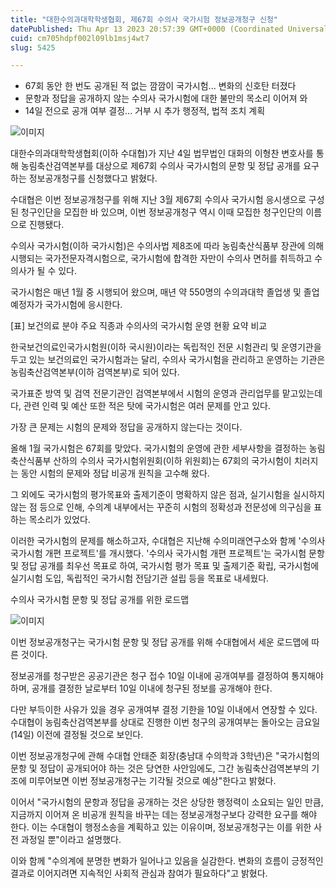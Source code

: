 ```yaml
---
title: "대한수의과대학학생협회, 제67회 수의사 국가시험 정보공개청구 신청"
datePublished: Thu Apr 13 2023 20:57:39 GMT+0000 (Coordinated Universal Time)
cuid: cm705hdpf002l09lb1msj4wt7
slug: 5425

---
```



- 67회 동안 한 번도 공개된 적 없는 깜깜이 국가시험... 변화의 신호탄 터졌다
- 문항과 정답을 공개하지 않는 수의사 국가시험에 대한 불만의 목소리 이어져 와
- 14일 전으로 공개 여부 결정... 거부 시 추가 행정적, 법적 조치 계획

![이미지](https://cdn.hashnode.com/res/hashnode/image/upload/v1739258292737/349020f8-ee46-4474-8996-167e6815a998.png)

대한수의과대학학생협회(이하 수대협)가 지난 4일 법무법인 대화의 이형찬 변호사를 통해 농림축산검역본부를 대상으로 제67회 수의사 국가시험의 문항 및 정답 공개를 요구하는 정보공개청구를 신청했다고 밝혔다.

수대협은 이번 정보공개청구를 위해 지난 3월 제67회 수의사 국가시험 응시생으로 구성된 청구인단을 모집한 바 있으며, 이번 정보공개청구 역시 이때 모집한 청구인단의 이름으로 진행됐다.

수의사 국가시험(이하 국가시험)은 수의사법 제8조에 따라 농림축산식품부 장관에 의해 시행되는 국가전문자격시험으로, 국가시험에 합격한 자만이 수의사 면허를 취득하고 수의사가 될 수 있다.

국가시험은 매년 1월 중 시행되어 왔으며, 매년 약 550명의 수의과대학 졸업생 및 졸업예정자가 국가시험에 응시한다.

[표] 보건의료 분야 주요 직종과 수의사의 국가시험 운영 현황 요약 비교

한국보건의료인국가시험원(이하 국시원)이라는 독립적인 전문 시험관리 및 운영기관을 두고 있는 보건의료인 국가시험과는 달리, 수의사 국가시험을 관리하고 운영하는 기관은 농림축산검역본부(이하 검역본부)로 되어 있다.

국가표준 방역 및 검역 전문기관인 검역본부에서 시험의 운영과 관리업무를 맡고있는데다, 관련 인력 및 예산 또한 적은 탓에 국가시험은 여러 문제를 안고 있다.

가장 큰 문제는 시험의 문제와 정답을 공개하지 않는다는 것이다.

올해 1월 국가시험은 67회를 맞았다. 국가시험의 운영에 관한 세부사항을 결정하는 농림축산식품부 산하의 수의사 국가시험위원회(이하 위원회)는 67회의 국가시험이 치러지는 동안 시험의 문제와 정답 비공개 원칙을 고수해 왔다.

그 외에도 국가시험의 평가목표와 출제기준이 명확하지 않은 점과, 실기시험을 실시하지 않는 점 등으로 인해, 수의계 내부에서는 꾸준히 시험의 정확성과 전문성에 의구심을 표하는 목소리가 있었다.

이러한 국가시험의 문제를 해소하고자, 수대협은 지난해 수의미래연구소와 함께 '수의사 국가시험 개편 프로젝트'를 개시했다. '수의사 국가시험 개편 프로젝트'는 국가시험 문항 및 정답 공개를 최우선 목표로 하여, 국가시험 평가 목표 및 출제기준 확립, 국가시험에 실기시험 도입, 독립적인 국가시험 전담기관 설립 등을 목표로 내세웠다.

수의사 국가시험 문항 및 정답 공개를 위한 로드맵

![이미지](https://cdn.hashnode.com/res/hashnode/image/upload/v1739258294282/0ee78d69-b37c-4903-8298-b8cb4dcd593a.png)

이번 정보공개청구는 국가시험 문항 및 정답 공개를 위해 수대협에서 세운 로드맵에 따른 것이다.

정보공개를 청구받은 공공기관은 청구 접수 10일 이내에 공개여부를 결정하여 통지해야 하며, 공개를 결정한 날로부터 10일 이내에 청구된 정보를 공개해야 한다.

다만 부득이한 사유가 있을 경우 공개여부 결정 기한을 10일 이내에서 연장할 수 있다. 수대협이 농림축산검역본부를 상대로 진행한 이번 청구의 공개여부는 돌아오는 금요일(14일) 이전에 결정될 것으로 보인다.

이번 정보공개청구에 관해 수대협 안태준 회장(충남대 수의학과 3학년)은 "국가시험의 문항 및 정답이 공개되어야 하는 것은 당연한 사안임에도, 그간 농림축산검역본부의 기조에 미루어보면 이번 정보공개청구는 기각될 것으로 예상"한다고 밝혔다.

이어서 "국가시험의 문항과 정답을 공개하는 것은 상당한 행정력이 소요되는 일인 만큼, 지금까지 이어져 온 비공개 원칙을 바꾸는 데는 정보공개청구보다 강력한 요구를 해야 한다. 이는 수대협이 행정소송을 계획하고 있는 이유이며, 정보공개청구는 이를 위한 사전 과정일 뿐"이라고 설명했다.

이와 함께 "수의계에 분명한 변화가 일어나고 있음을 실감한다. 변화의 흐름이 긍정적인 결과로 이어지려면 지속적인 사회적 관심과 참여가 필요하다"고 밝혔다.